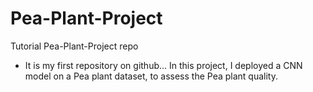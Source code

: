# Pea-Plant-Project
 Tutorial Pea-Plant-Project repo
 * It is my first repository on github...
In this project, I deployed a CNN model on a Pea plant dataset, to assess the Pea plant quality.
